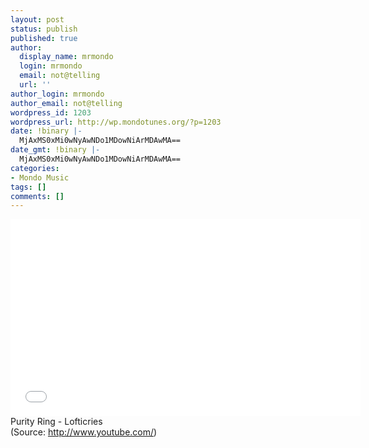 ```yaml
---
layout: post
status: publish
published: true
author:
  display_name: mrmondo
  login: mrmondo
  email: not@telling
  url: ''
author_login: mrmondo
author_email: not@telling
wordpress_id: 1203
wordpress_url: http://wp.mondotunes.org/?p=1203
date: !binary |-
  MjAxMS0xMi0wNyAwNDo1MDowNiArMDAwMA==
date_gmt: !binary |-
  MjAxMS0xMi0wNyAwNDo1MDowNiArMDAwMA==
categories:
- Mondo Music
tags: []
comments: []
---
```

<iframe width="560" height="315" src="//www.youtube.com/embed/VgKk8Eqyzkk" frameborder="0"> </iframe>
Purity Ring - Lofticries
<div class="attribution">(<span>Source:</span> <a href="http://www.youtube.com/">http://www.youtube.com/</a>)</div>
